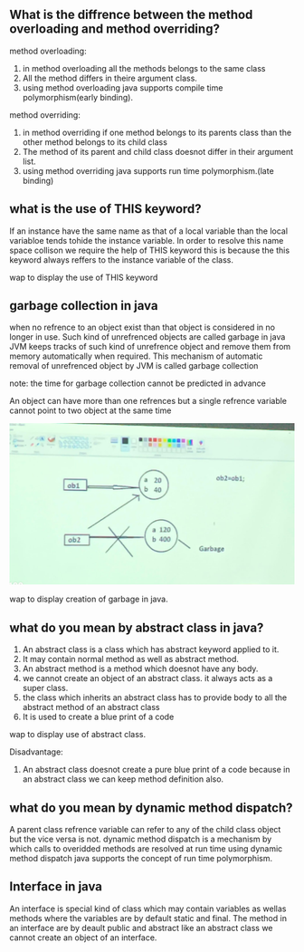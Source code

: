 ## What is the diffrence between the method overloading and method overriding?
method overloading:
1. in method overloading all the methods belongs to the same class
2. All the method differs in theire argument class.
3. using method overloading java supports compile time polymorphism(early binding).

method overriding:
1. in method overriding if one method belongs to its parents class than the other method belongs to its child class
2. The method of its parent and child class doesnot differ in their argument list.
3. using method overriding java supports run time polymorphism.(late binding)


## what is the use of THIS keyword?
If an instance have the same name as that of a local variable than the local variabloe tends tohide the instance variable.
In order to resolve this name space collison we require the help of THIS keyword this is because the this keyword always reffers to the instance variable of the class.


wap to display the use of THIS keyword


## garbage collection in java
when no refrence to an object exist than that object is considered in no longer in use. Such kind of unrefrenced objects are called garbage in java
JVM keeps tracks of such kind of unrefrence object and remove them from memory automatically when required. This mechanism of automatic removal of unrefrenced object by JVM is called garbage collection

note: the time for garbage collection cannot be predicted in advance

An object can have more than one refrences  but a single refrence variable cannot point to two object at the same time



![alt text](<WhatsApp Image 2025-04-18 at 10.58.48_a78bf531.jpg>)







wap to display creation of garbage in java.


## what do you mean by abstract class in java?
1. An abstract class is a class which has abstract keyword applied to it.
2. It may contain normal method as well as abstract method. 
3. An abstract method is a method which doesnot have any body.
4. we cannot create an object of an abstract class. it always acts as a super class.
5. the class which inherits an abstract class has to provide body to all the abstract method of an abstract class
6. It is used to create a blue print of a code

wap to display use of abstract class.



Disadvantage: 
1. An abstract class doesnot create a pure blue print of a code because in an abstract class we can keep method definition also.

## what do you mean by dynamic method dispatch?
A parent class refrence variable can refer to any of the child class object but the vice versa is not.
dynamic method dispatch is a mechanism by which calls to overidded methods are resolved at run time using dynamic method  dispatch java supports the concept of run time polymorphism.

## Interface in java
An interface is special kind of class which may contain variables as wellas methods where the variables are by default static and final.
The method in an interface are by deault public and abstract like an abstract class we cannot create an object of an interface.
